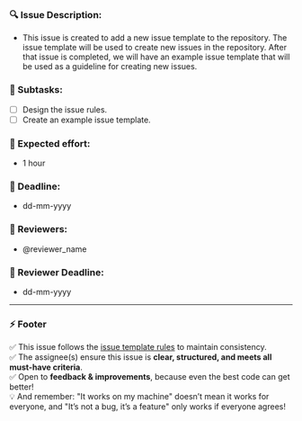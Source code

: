 ### 🔍 Issue Description: 
- This issue is created to add a new issue template to the repository. The issue template will be used to create new issues in the repository. 
After that issue is completed, we will have an example issue template that will be used as a guideline for creating new issues.

### 📌 Subtasks:
- [ ] Design the issue rules.
- [ ] Create an example issue template.

### 📌 Expected effort:
- 1 hour

### 📌 Deadline: 
- dd-mm-yyyy 

### 📌 Reviewers:
- @reviewer_name

### 📌 Reviewer Deadline:
- dd-mm-yyyy 

---

### ⚡ Footer
✅ This issue follows the [issue template rules](https://github.com/bounswe/bounswe2025group6/wiki/Issue-Rules) to maintain consistency.  
✅ The assignee(s) ensure this issue is **clear, structured, and meets all must-have criteria**.  
✅ Open to **feedback & improvements**, because even the best code can get better!  
💡 And remember: "It works on my machine" doesn’t mean it works for everyone, and "It’s not a bug, it’s a feature" only works if everyone agrees!

